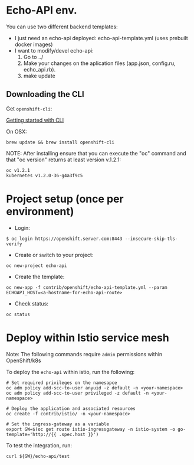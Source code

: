 # Echo-API env.


You can use two different backend templates:

* I just need an echo-api deployed: echo-api-template.yml (uses prebuilt docker images)
* I want to modify/devel echo-api:
	1. Go to ../
	2. Make your changes on the aplication files (app.json, config.ru, echo_api.rb).
	3. make update

## Downloading the CLI

Get `openshift-cli`:

[Getting started with CLI](https://docs.openshift.org/latest/cli_reference/get_started_cli.html#installing-the-cli)

On OSX:

```shell
brew update && brew install openshift-cli
```

NOTE: After installing ensure that you can execute the "oc" command and that "oc version" returns at least version v.1.2.1:
```
oc v1.2.1
kubernetes v1.2.0-36-g4a3f9c5
```


# Project setup (once per environment)

- Login:

```shell
$ oc login https://openshift.server.com:8443 --insecure-skip-tls-verify
```

- Create or switch to your project:

```
oc new-project echo-api
```

- Create the template:

```
oc new-app -f contrib/openshift/echo-api-template.yml --param ECHOAPI_HOST=<a-hostname-for-echo-api-route>
```

- Check status:

```
oc status
```

# Deploy within Istio service mesh

Note: The following commands require `admin` permissions within OpenShift/k8s

To deploy the `echo-api` within istio, run the following:

```
# Set required privileges on the namesapce
oc adm policy add-scc-to-user anyuid -z default -n <your-namespace>
oc adm policy add-scc-to-user privileged -z default -n <your-namespace>

# Deploy the application and associated resources
oc create -f contrib/istio/ -n <your-namespace>

# Set the ingress-gateway as a variable
export GW=$(oc get route istio-ingressgateway -n istio-system -o go-template='http://{{ .spec.host }}')
```

To test the integration, run:
```
curl ${GW}/echo-api/test
```
